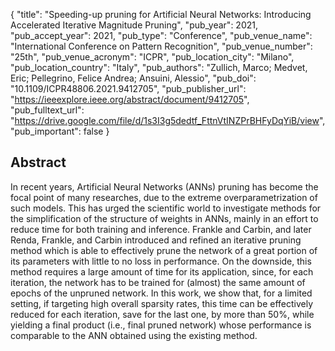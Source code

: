 {
  "title": "Speeding-up pruning for Artificial Neural Networks: Introducing Accelerated Iterative Magnitude Pruning",
  "pub_year": 2021,
  "pub_accept_year": 2021,
  "pub_type": "Conference",
  "pub_venue_name": "International Conference on Pattern Recognition",
  "pub_venue_number": "25th",
  "pub_venue_acronym": "ICPR",
  "pub_location_city": "Milano",
  "pub_location_country": "Italy",
  "pub_authors": "Zullich, Marco; Medvet, Eric; Pellegrino, Felice Andrea; Ansuini, Alessio",
  "pub_doi": "10.1109/ICPR48806.2021.9412705",
  "pub_publisher_url": "https://ieeexplore.ieee.org/abstract/document/9412705",
  "pub_fulltext_url": "https://drive.google.com/file/d/1s3I3g5dedtf_FttnVtINZPrBHFyDqYiB/view",
  "pub_important": false
}

## Abstract
In recent years, Artificial Neural Networks (ANNs) pruning has become the focal point of many researches, due to the extreme overparametrization of such models. This has urged the scientific world to investigate methods for the simplification of the structure of weights in ANNs, mainly in an effort to reduce time for both training and inference. Frankle and Carbin, and later Renda, Frankle, and Carbin introduced and refined an iterative pruning method which is able to effectively prune the network of a great portion of its parameters with little to no loss in performance. On the downside, this method requires a large amount of time for its application, since, for each iteration, the network has to be trained for (almost) the same amount of epochs of the unpruned network. In this work, we show that, for a limited setting, if targeting high overall sparsity rates, this time can be effectively reduced for each iteration, save for the last one, by more than 50%, while yielding a final product (i.e., final pruned network) whose performance is comparable to the ANN obtained using the existing method.
